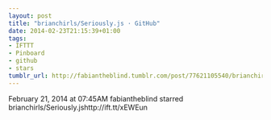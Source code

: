```yaml
---
layout: post
title: "brianchirls/Seriously.js · GitHub"
date: 2014-02-23T21:15:39+01:00
tags:
- IFTTT
- Pinboard
- github
- stars
tumblr_url: http://fabiantheblind.tumblr.com/post/77621105540/brianchirls-seriously-js-github
---
```

February 21, 2014 at 07:45AM
fabiantheblind starred brianchirls/Seriously.jshttp://ift.tt/xEWEun
